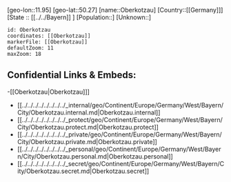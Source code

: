 ﻿---
location: [50.27,11.95]
mapzoom: [7,12] 
mapmarker: city 
type: City
tags:
- geo/City


SpocWebEntityId: 33035
isDeleted: false
confidential: public

---
[geo-lon::11.95]
[geo-lat::50.27]
[name::Oberkotzau]
[Country::[[Germany]]]
[State :: [[../../Bayern]] ]
[Population::]
[Unknown::]


```leaflet
id: Oberkotzau
coordinates: [[Oberkotzau]]
markerFile: [[Oberkotzau]]
defaultZoom: 11 
maxZoom: 18
```


## Confidential Links & Embeds: 
-[[Oberkotzau|Oberkotzau]]] 
- [[../../../../../../../../_internal/geo/Continent/Europe/Germany/West/Bayern/City/Oberkotzau.internal.md|Oberkotzau.internal]] 
- [[../../../../../../../../_protect/geo/Continent/Europe/Germany/West/Bayern/City/Oberkotzau.protect.md|Oberkotzau.protect]] 
- [[../../../../../../../../_private/geo/Continent/Europe/Germany/West/Bayern/City/Oberkotzau.private.md|Oberkotzau.private]] 
- [[../../../../../../../../_personal/geo/Continent/Europe/Germany/West/Bayern/City/Oberkotzau.personal.md|Oberkotzau.personal]] 
- [[../../../../../../../../_secret/geo/Continent/Europe/Germany/West/Bayern/City/Oberkotzau.secret.md|Oberkotzau.secret]] 
